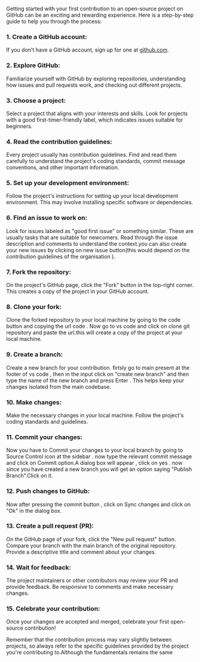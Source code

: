 Getting started with your first contribution to an open-source project on GitHub can be an exciting and rewarding experience. Here is a step-by-step guide to help you through the process:

### 1. **Create a GitHub account:**
   If you don't have a GitHub account, sign up for one at [github.com](https://github.com/).

### 2. **Explore GitHub:**
   Familiarize yourself with GitHub by exploring repositories, understanding how issues and pull requests work, and checking out different projects.

### 3. **Choose a project:**
   Select a project that aligns with your interests and skills. Look for projects with a good first-timer-friendly label, which indicates issues suitable for beginners.

### 4. **Read the contribution guidelines:**
   Every project usually has contribution guidelines. Find and read them carefully to understand the project's coding standards, commit message conventions, and other important information.

### 5. **Set up your development environment:**
   Follow the project's instructions for setting up your local development environment. This may involve installing specific software or dependencies.

### 6. **Find an issue to work on:**
   Look for issues labeled as "good first issue" or something similar. These are usually tasks that are suitable for newcomers. Read through the issue description and comments to understand the context.you can also create your new issues by clicking on new issue button(this would depend on the contribution guidelines of the organisation ).

### 7. **Fork the repository:**
   On the project's GitHub page, click the "Fork" button in the top-right corner. This creates a copy of the project in your GitHub account.

### 8. **Clone your fork:**
   Clone the forked repository to your local machine by going to the code button and copying the url code . Now go to vs code and click on clone git repository and paste the url.this will create a copy of the project at your local machine.

### 9. **Create a branch:**
   Create a new branch for your contribution. firtsly go to main present at the footer of vs code , then in the input click on "create new branch" and then type the name of the new branch and press Enter . This helps keep your changes isolated from the main codebase.

### 10. **Make changes:**
   Make the necessary changes in your local machine. Follow the project's coding standards and guidelines.
### 11. **Commit your changes:**
   Now you have to Commit your changes to your local branch by going to Source Control icon at the sidebar . now type the relevant commit message and click on Commit option.A dialog box will appear , click on yes . now since you have created a new branch you will get an option saying "Publish Branch".Click on it.


### 12. **Push changes to GitHub:**
   Now after pressing the commit button , click on Sync changes and click on "Ok" in the dialog box.

### 13. **Create a pull request (PR):**
   On the GitHub page of your fork, click the "New pull request" button. Compare your branch with the main branch of the original repository. Provide a descriptive title and comment about your changes.

### 14. **Wait for feedback:**
   The project maintainers or other contributors may review your PR and provide feedback. Be responsive to comments and make necessary changes.

### 15. **Celebrate your contribution:**
   Once your changes are accepted and merged, celebrate your first open-source contribution!

Remember that the contribution process may vary slightly between projects, so always refer to the specific guidelines provided by the project you're contributing to.Although the fundamentals remains the same